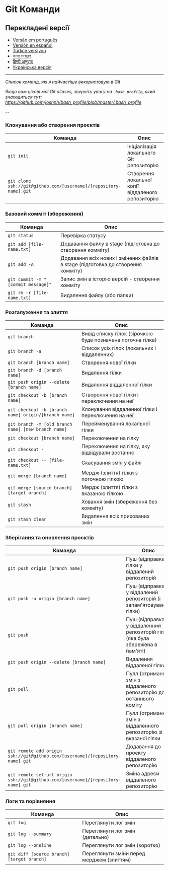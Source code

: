 Git Команди
============

## Перекладені версії
- [Versão em português](READMEpt.md)
- [Versión en español](READMEes.md)
- [Türkçe versiyon](READMEtr.md)
- [বাংলা সংস্করণ](READMEbn.md)
- [हिन्दी अनुवाद](READMEhi.md)
- [Українська версія](READMEua.md)

___

_Список команд, які я найчастіше використовую в Git_

*Якщо вам цікаві мої Git aliases, зверніть увагу на `.bash_profile`, який знаходиться тут: https://github.com/joshnh/bash_profile/blob/master/.bash_profile*

--

### Клонування або створення проєктів

| Команда                                                           | Опис                                              |
|-------------------------------------------------------------------|---------------------------------------------------|
| `git init`                                                        | Ініціалізація локального Git репозиторію          |
| `git clone ssh://git@github.com/[username]/[repository-name].git` | Створення локальної копії віддаленого репозиторію |

### Базовий комміт (збереження)

| Команда | Опис                                                                             |
| ------- |----------------------------------------------------------------------------------|
| `git status` | Перевірка статусу                                                                |
| `git add [file-name.txt]` | Додавання файлу в stage (підготовка до створення комміту)                        |
| `git add -A` | Додавання всіх нових і змінених файлів в stage (підготовка до створення комміту) |
| `git commit -m "[commit message]"` | Запис змін в історію версій - створення комміту                                  |
| `git rm -r [file-name.txt]` | Видалення файлу (або папки)                                                      |

### Розгалуження та злиття

| Команда | Опис                                                       |
| ------- |------------------------------------------------------------|
| `git branch` | Вивід списку гілок (зірочкою буде позначена поточна гілка) |
| `git branch -a` | Список усіх гілок (локальних і віддаленних)                |
| `git branch [branch name]` | Створення нової гілки                                      |
| `git branch -d [branch name]` | Видалення гілки                                            |
| `git push origin --delete [branch name]` | Видалення віддаленної гілки                                |
| `git checkout -b [branch name]` | Створення нової гілки і переключення на неї                |
| `git checkout -b [branch name] origin/[branch name]` | Клонування віддаленної гілки і переключення на неї         |
| `git branch -m [old branch name] [new branch name]` | Перейменування локальної гілки                             |
| `git checkout [branch name]` | Переключення на гілку                                      |
| `git checkout -` | Переключення на гілку, яку відвідували востаннє            |
| `git checkout -- [file-name.txt]` | Скасування змін у файлі                                    |
| `git merge [branch name]` | Мердж (злиття) гілки з поточною гілкою                      |
| `git merge [source branch] [target branch]` | Мердж (злиття) гілки з вказаною гілкою                      |
| `git stash` | Ховання змін (збереження без комміту)                      |
| `git stash clear` | Видалення всіх прихованих змін                             |

### Зберігання та оновлення проєктів

| Команда | Опис                                                                           |
| ------- |--------------------------------------------------------------------------------|
| `git push origin [branch name]` | Пуш (відправка) гілки у віддалений репозиторій                                |
| `git push -u origin [branch name]` | Пуш (відправка) у віддалений репозиторій (і запам'ятовування гілки)           |
| `git push` | Пуш (відправка) у віддаленний репозиторій гілки (яка була збережена в пам'яті) |
| `git push origin --delete [branch name]` | Видалення віддаленої гілки                                                    |
| `git pull` | Пулл (отримання) змін з віддаленого репозиторію до останнього коміту           |
| `git pull origin [branch name]` | Пулл (отримання) змін з віддаленного репозиторію зі вказаної гілки              |
| `git remote add origin ssh://git@github.com/[username]/[repository-name].git` | Додавання до проєкту віддаленого репозиторію                                  |
| `git remote set-url origin ssh://git@github.com/[username]/[repository-name].git` | Зміна адреси віддаленого репозиторію                                           |

### Логи та порівняння

| Команда | Опис                                    |
| ------- |-----------------------------------------|
| `git log` | Переглянути лог змін                    |
| `git log --summary` | Переглянути лог змін  (детально)           |
| `git log --oneline` | Переглянути лог змін  (коротко)            |
| `git diff [source branch] [target branch]` | Переглянути зміни перед мерджем (злиттям) |
